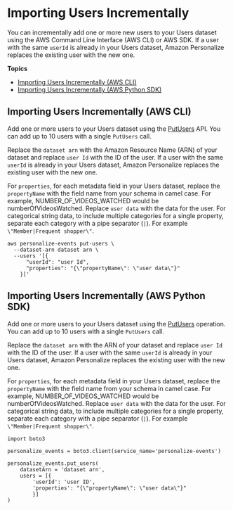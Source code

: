 # Importing Users Incrementally<a name="importing-users"></a>

 You can incrementally add one or more new users to your Users dataset using the AWS Command Line Interface \(AWS CLI\) or AWS SDK\. If a user with the same `userId` is already in your Users dataset, Amazon Personalize replaces the existing user with the new one\.

**Topics**
+ [Importing Users Incrementally \(AWS CLI\)](#importing-users-cli)
+ [Importing Users Incrementally \(AWS Python SDK\)](#importing-users-sdk)

## Importing Users Incrementally \(AWS CLI\)<a name="importing-users-cli"></a>

Add one or more users to your Users dataset using the [PutUsers](API_UBS_PutUsers.md) API\. You can add up to 10 users with a single `PutUsers` call\.

Replace the `dataset arn` with the Amazon Resource Name \(ARN\) of your dataset and replace `user Id` with the ID of the user\. If a user with the same `userId` is already in your Users dataset, Amazon Personalize replaces the existing user with the new one\.

 For `properties`, for each metadata field in your Users dataset, replace the `propertyName` with the field name from your schema in camel case\. For example, NUMBER\_OF\_VIDEOS\_WATCHED would be numberOfVideosWatched\. Replace `user data` with the data for the user\. For categorical string data, to include multiple categories for a single property, separate each category with a pipe separator \(`|`\)\. For example `\"Member|Frequent shopper\"`\.

```
aws personalize-events put-users \
  --dataset-arn dataset arn \
  --users '[{
      "userId": "user Id",
      "properties": "{\"propertyName\": \"user data\"}"
    }]'
```

## Importing Users Incrementally \(AWS Python SDK\)<a name="importing-users-sdk"></a>

Add one or more users to your Users dataset using the [PutUsers](API_UBS_PutUsers.md) operation\. You can add up to 10 users with a single `PutUsers` call\.

Replace the `dataset arn` with the ARN of your dataset and replace `user Id` with the ID of the user\. If a user with the same `userId` is already in your Users dataset, Amazon Personalize replaces the existing user with the new one\.

For `properties`, for each metadata field in your Users dataset, replace the `propertyName` with the field name from your schema in camel case\. For example, NUMBER\_OF\_VIDEOS\_WATCHED would be numberOfVideosWatched\. Replace `user data` with the data for the user\. For categorical string data, to include multiple categories for a single property, separate each category with a pipe separator \(`|`\)\. For example `\"Member|Frequent shopper\"`\.

```
import boto3

personalize_events = boto3.client(service_name='personalize-events')

personalize_events.put_users(
    datasetArn = 'dataset arn',
    users = [{
        'userId': 'user ID',
        'properties': "{\"propertyName\": \"user data\"}"   
        }]
)
```